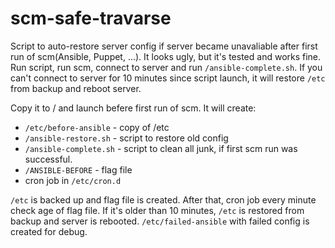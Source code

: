 scm-safe-travarse
=================

Script to auto-restore server config if server became unavaliable after first run of scm(Ansible, Puppet, ...). It looks ugly, but it's tested and works fine. Run script, run scm, connect to server and run `/ansible-complete.sh`. If you can't connect to server for 10 minutes since script launch, it will restore `/etc` from backup and reboot server.

Copy it to / and launch befere first run of scm. It will create:
* `/etc/before-ansible` - copy of /etc
* `/ansible-restore.sh` - script to restore old config
* `/ansible-complete.sh` - script to clean all junk, if first scm run was successful.
* `/ANSIBLE-BEFORE` - flag file
* cron job in `/etc/cron.d`

`/etc` is backed up and flag file is created. After that, cron job every minute check age of flag file. If it's older than 10 minutes, `/etc` is restored from backup and server is rebooted. `/etc/failed-ansible` with failed config is created for debug.
